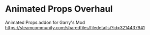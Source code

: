 # Animated Props Overhaul
Animated Props addon for Garry's Mod
https://steamcommunity.com/sharedfiles/filedetails/?id=3214437941
